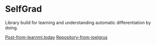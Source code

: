 # SelfGrad

Library build for learning and understanding automatic differentiation by doing.

[Post-from-learnml.today](https://learnml.today/making-backpropagation-autograd-mnist-classifier-from-scratch-in-Python-5)
[Repository-from-joelgrus](https://github.com/joelgrus/autograd)
